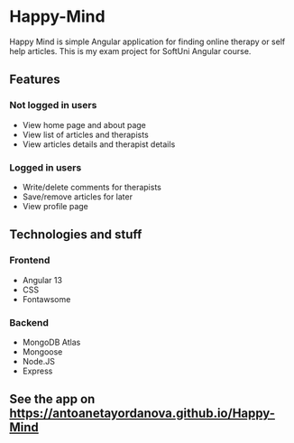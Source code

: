 # Happy-Mind

Happy Mind is simple Angular application for finding online therapy or self help articles. This is my exam project for SoftUni Angular course.

## Features

### Not logged in users

- View home page and about page
- View list of articles and therapists 
- View articles details and therapist details

### Logged in users

- Write/delete comments for therapists
- Save/remove articles for later
- View profile page

## Technologies and stuff

### Frontend

- Angular 13
- CSS
- Fontawsome

### Backend

- MongoDB Atlas
- Mongoose
- Node.JS
- Express

## See the app on https://antoanetayordanova.github.io/Happy-Mind

